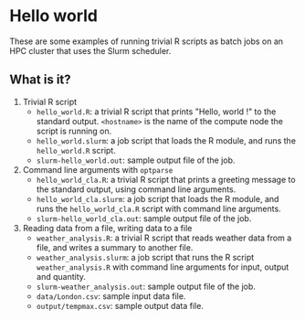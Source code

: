 # Hello world

These are some examples of running trivial R scripts as batch jobs on an HPC
cluster that uses the Slurm scheduler.


## What is it?

1. Trivial R script
    - `hello_world.R`: a trivial R script that prints "Hello, world <hostname>
      !" to the standard output. `<hostname>` is the name of the compute node
      the script is running on.
    - `hello_world.slurm`: a job script that loads the R module, and runs the
      `hello_world.R` script.
    - `slurm-hello_world.out`: sample output file of the job.
1. Command line arguments with `optparse`
    - `hello_world_cla.R`: a trivial R script that prints a greeting message
      to the standard output, using command line arguments.
    - `hello_world_cla.slurm`: a job script that loads the R module, and runs
      the `hello_world_cla.R` script with command line arguments.
    - `slurm-hello_world_cla.out`: sample output file of the job.
1. Reading data from a file, writing data to a file
    - `weather_analysis.R`: a trivial R script that reads weather data from a
      file, and writes a summary to another file.
    - `weather_analysis.slurm`: a job script that runs the R script `weather_analysis.R`
      with command line arguments for input, output and quantity.
    - `slurm-weather_analysis.out`: sample output file of the job.
    - `data/London.csv`: sample input data file.
    - `output/tempmax.csv`: sample output data file.
      
    
